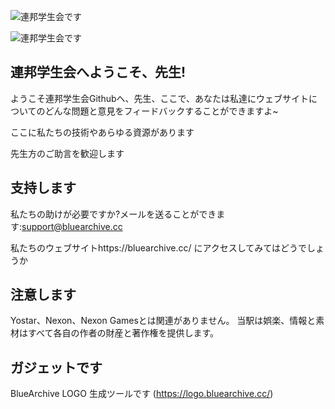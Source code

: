 
![連邦学生会です](https://static.bluearchive.cc/Picture/BG_ReceptionRoom.jpg)

![連邦学生会です](https://static.bluearchive.cc/Picture/cclogo.png)
## 連邦学生会へようこそ、先生!


ようこそ連邦学生会Githubへ、先生、ここで、あなたは私達にウェブサイトについてのどんな問題と意見をフィードバックすることができますよ~

ここに私たちの技術やあらゆる資源があります

先生方のご助言を歓迎します



## 支持します
私たちの助けが必要ですか?メールを送ることができます:support@bluearchive.cc

私たちのウェブサイトhttps://bluearchive.cc/ にアクセスしてみてはどうでしょうか


## 注意します
Yostar、Nexon、Nexon Gamesとは関連がありません。
当駅は娯楽、情報と素材はすべて各自の作者の財産と著作権を提供します。


##  ガジェットです
BlueArchive LOGO 生成ツールです (https://logo.bluearchive.cc/)


